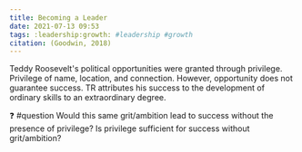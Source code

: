 ```yaml
---
title: Becoming a Leader
date: 2021-07-13 09:53
tags: :leadership:growth: #leadership #growth
citation: (Goodwin, 2018)
---
```

Teddy Roosevelt's political opportunities were granted through privilege. Privilege of name, location, and connection. However, opportunity does not guarantee success. TR attributes his success to the development of ordinary skills to an extraordinary degree. 

:question: #question
Would this same grit/ambition lead to success without the presence of privilege? Is privilege sufficient for success without grit/ambition?
